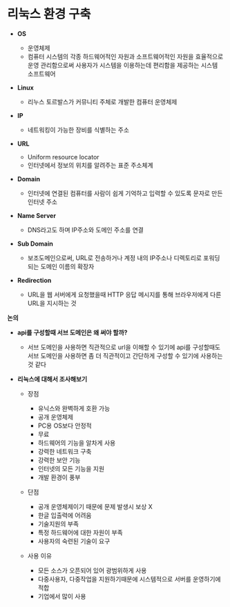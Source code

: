 # 리눅스 환경 구축

- **OS**
    - 운영체제
    - 컴퓨터 시스템의 각종 하드웨어적인 자원과 소프트웨어적인 자원을 효율적으로 운영 관리함으로써 사용자가 시스템을 이용하는데 편리함을 제공하는 시스템 소프트웨어

- **Linux**
    - 리누스 토르발스가 커뮤니티 주체로 개발한 컴퓨터 운영체제

- **IP**
    - 네트워킹이 가능한 장비를 식별하는 주소
    
- **URL**
    - Uniform resource locator
    - 인터넷에서 정보의 위치를 알려주는 표준 주소체계

- **Domain**
    - 인터넷에 연결된 컴퓨터를 사람이 쉽게 기억하고 입력할 수 있도록 문자로 만든 인터넷 주소

- **Name Server**
    - DNS라고도 하며 IP주소와 도메인 주소를 연결

- **Sub Domain**
    - 보조도메인으로써, URL로 전송하거나 계정 내의 IP주소나 디렉토리로 포워딩 되는 도메인 이름의 확장자
    
- **Redirection**
    - URL을 웹 서버에게 요청했을때 HTTP 응답 메시지를 통해 브라우저에게 다른 URL을 지시하는 것

**논의**

- **api를 구성할때 서브 도메인은 왜 써야 할까?**
    - 서브 도메인을 사용하면 직관적으로 url을 이해할 수 있기에 api를 구성할때도 서브 도메인을 사용하면 좀 더 직관적이고 간단하게 구성할 수 있기에 사용하는 것 같다
    
- **리눅스에 대해서 조사해보기**
    - 장점
        - 유닉스와 완벽하게 호환 가능
        - 공개 운영체제
        - PC용 OS보다 안정적
        - 무료
        - 하드웨어의 기능을 알차게 사용
        - 강력한 네트워크 구축
        - 강력한 보안 기능
        - 인터넷의 모든 기능을 지원
        - 개발 환경이 풍부
        
    - 단점
        - 공개 운영체제이기 때문에 문제 발생시 보상 X
        - 한글 입출력에 어려움
        - 기술지원의 부족
        - 특정 하드웨어에 대한 자원이 부족
        - 사용자의 숙련된 기술이 요구
        
    - 사용 이유
        - 모든 소스가 오픈되어 있어 광범위하게 사용
        - 다중사용자, 다중작업을 지원하기때문에 시스템적으로 서버를 운영하기에 적합
        - 기업에서 많이 사용

